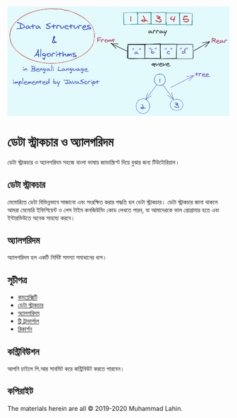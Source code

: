 ![header image](header.png)

# ডেটা স্ট্রাকচার ও অ্যালগরিদম

ডেটা স্ট্রাকচার ও অ্যালগরিদম সহজে বাংলা ভাষায় জাভাস্ক্রিপ্ট দিয়ে বুঝার জন্য টিউটোরিয়াল।

## ডেটা স্ট্রাকচার

মেমোরিতে ডেটা বিভিন্নভাবে সাজানো এবং সংরক্ষিত করার পদ্ধতি হল ডেটা স্ট্রাকচার। ডেটা স্ট্রাকচার জানা থাকলে আমরা মেমোরি ইফিশিয়েন্ট ও লেস টাইম কনজিউমিং কোড লেখতে পারব, যা আমাদেরকে ভাল প্রোগ্রামার হতে এবং ইন্টারভিউতে অনেক সাহায্য করবে।

## অ্যালগরিদম

অ্যালগরিদম হল একটি নির্দিষ্ট সমস্যা সমাধানের ধাপ।

## সূচীপত্র

- [কমপ্লেক্সিটি](complexity/README.md)
- [ডেটা স্ট্রাকচার](data-structure/README.md)
- [অ্যালগরিদম](algorithm/README.md)
- [ট্রি ট্রাভার্সাল](tree-traversal/README.md)
- [রিকার্শন](recursion/README.md)

## কন্ট্রিবিউশন

আপনি চাইলে পি.আর সাবমিট করে কন্ট্রিবিউট করতে পারবেন।

## কপিরাইট

The materials herein are all &copy; 2019-2020 Muhammad Lahin.

